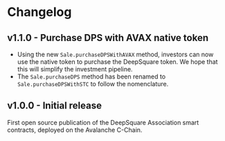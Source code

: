 # Changelog

## v1.1.0 - Purchase DPS with AVAX native token

- Using the new `Sale.purchaseDPSWithAVAX` method, investors can now use the native token to purchase the DeepSquare
  token. We hope that this will simplify the investment pipeline.
- The `Sale.purchaseDPS` method has been renamed to `Sale.purchaseDPSWithSTC` to follow the nomenclature.

## v1.0.0 - Initial release

First open source publication of the DeepSquare Association smart contracts, deployed on the Avalanche C-Chain.
